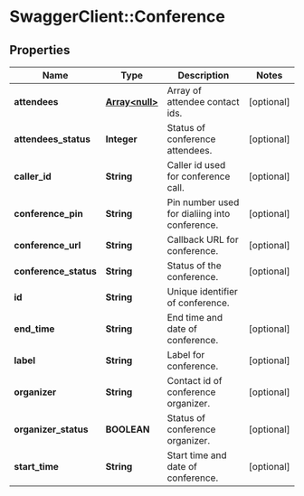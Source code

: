 # SwaggerClient::Conference

## Properties
Name | Type | Description | Notes
------------ | ------------- | ------------- | -------------
**attendees** | [**Array&lt;null&gt;**](.md) | Array of attendee contact ids. | [optional] 
**attendees_status** | **Integer** | Status of conference attendees. | [optional] 
**caller_id** | **String** | Caller id used for conference call. | [optional] 
**conference_pin** | **String** | Pin number used for dialiing into conference. | [optional] 
**conference_url** | **String** | Callback URL for conference. | [optional] 
**conference_status** | **String** | Status of the conference. | [optional] 
**id** | **String** | Unique identifier of conference. | 
**end_time** | **String** | End time and date of conference. | [optional] 
**label** | **String** | Label for conference. | [optional] 
**organizer** | **String** | Contact id of conference organizer. | [optional] 
**organizer_status** | **BOOLEAN** | Status of conference organizer. | [optional] 
**start_time** | **String** | Start time and date of conference. | [optional] 


